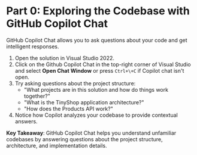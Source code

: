 # Part 0: Exploring the Codebase with GitHub Copilot Chat

GitHub Copilot Chat allows you to ask questions about your code and get intelligent responses.

1. Open the solution in Visual Studio 2022.
2. Click on the Github Copilot Chat in the top-right corner of Visual Studio and select **Open Chat Window** or press `Ctrl+\+C` if Copilot chat isn't open.
3. Try asking questions about the project structure:
   - "What projects are in this solution and how do things work together?"
   - "What is the TinyShop application architecture?"
   - "How does the Products API work?"
4. Notice how Copilot analyzes your codebase to provide contextual answers.

**Key Takeaway**: GitHub Copilot Chat helps you understand unfamiliar codebases by answering questions about the project structure, architecture, and implementation details.
